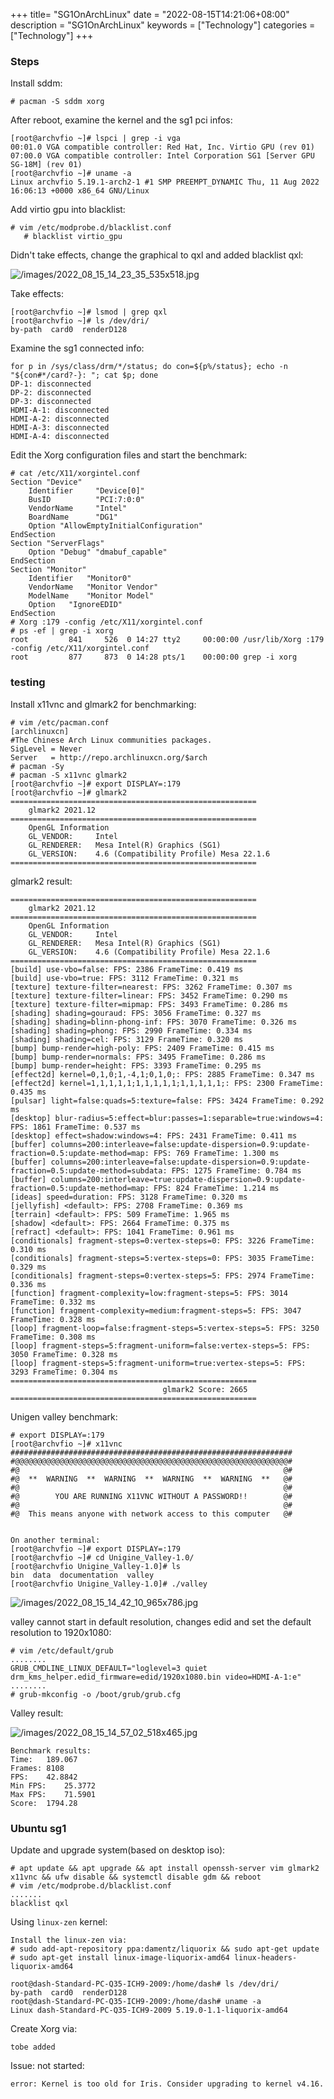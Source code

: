 +++
title= "SG1OnArchLinux"
date = "2022-08-15T14:21:06+08:00"
description = "SG1OnArchLinux"
keywords = ["Technology"]
categories = ["Technology"]
+++
### Steps
Install sddm:    

```
# pacman -S sddm xorg
```
After reboot, examine the kernel and the sg1 pci infos:    

```
[root@archvfio ~]# lspci | grep -i vga
00:01.0 VGA compatible controller: Red Hat, Inc. Virtio GPU (rev 01)
07:00.0 VGA compatible controller: Intel Corporation SG1 [Server GPU SG-18M] (rev 01)
[root@archvfio ~]# uname -a
Linux archvfio 5.19.1-arch2-1 #1 SMP PREEMPT_DYNAMIC Thu, 11 Aug 2022 16:06:13 +0000 x86_64 GNU/Linux
```
Add virtio gpu into blacklist:    

```
# vim /etc/modprobe.d/blacklist.conf
   # blacklist virtio_gpu
```
Didn't take effects, change the graphical to qxl and added blacklist qxl:    

![/images/2022_08_15_14_23_35_535x518.jpg](/images/2022_08_15_14_23_35_535x518.jpg)

Take effects:     

```
[root@archvfio ~]# lsmod | grep qxl
[root@archvfio ~]# ls /dev/dri/
by-path  card0	renderD128
```
Examine the sg1 connected info:    

```
for p in /sys/class/drm/*/status; do con=${p%/status}; echo -n "${con#*/card?-}: "; cat $p; done
DP-1: disconnected
DP-2: disconnected
DP-3: disconnected
HDMI-A-1: disconnected
HDMI-A-2: disconnected
HDMI-A-3: disconnected
HDMI-A-4: disconnected
```
Edit the Xorg configuration files and start the benchmark:    

```
# cat /etc/X11/xorgintel.conf 
Section "Device"
    Identifier     "Device[0]"
    BusID          "PCI:7:0:0"
    VendorName     "Intel"
    BoardName      "DG1"
    Option "AllowEmptyInitialConfiguration"
EndSection
Section "ServerFlags"
    Option "Debug" "dmabuf_capable"
EndSection
Section "Monitor"
    Identifier   "Monitor0"
    VendorName   "Monitor Vendor"
    ModelName    "Monitor Model"
    Option   "IgnoreEDID"
EndSection
# Xorg :179 -config /etc/X11/xorgintel.conf
# ps -ef | grep -i xorg
root         841     526  0 14:27 tty2     00:00:00 /usr/lib/Xorg :179 -config /etc/X11/xorgintel.conf
root         877     873  0 14:28 pts/1    00:00:00 grep -i xorg

```
### testing
Install x11vnc and glmark2 for  benchmarking:   

```
# vim /etc/pacman.conf
[archlinuxcn]
#The Chinese Arch Linux communities packages.
SigLevel = Never
Server   = http://repo.archlinuxcn.org/$arch
# pacman -Sy
# pacman -S x11vnc glmark2
[root@archvfio ~]# export DISPLAY=:179
[root@archvfio ~]# glmark2
=======================================================
    glmark2 2021.12
=======================================================
    OpenGL Information
    GL_VENDOR:     Intel
    GL_RENDERER:   Mesa Intel(R) Graphics (SG1)
    GL_VERSION:    4.6 (Compatibility Profile) Mesa 22.1.6
=======================================================

```
glmark2 result:    


```
=======================================================
    glmark2 2021.12
=======================================================
    OpenGL Information
    GL_VENDOR:     Intel
    GL_RENDERER:   Mesa Intel(R) Graphics (SG1)
    GL_VERSION:    4.6 (Compatibility Profile) Mesa 22.1.6
=======================================================
[build] use-vbo=false: FPS: 2386 FrameTime: 0.419 ms
[build] use-vbo=true: FPS: 3112 FrameTime: 0.321 ms
[texture] texture-filter=nearest: FPS: 3262 FrameTime: 0.307 ms
[texture] texture-filter=linear: FPS: 3452 FrameTime: 0.290 ms
[texture] texture-filter=mipmap: FPS: 3493 FrameTime: 0.286 ms
[shading] shading=gouraud: FPS: 3056 FrameTime: 0.327 ms
[shading] shading=blinn-phong-inf: FPS: 3070 FrameTime: 0.326 ms
[shading] shading=phong: FPS: 2990 FrameTime: 0.334 ms
[shading] shading=cel: FPS: 3129 FrameTime: 0.320 ms
[bump] bump-render=high-poly: FPS: 2409 FrameTime: 0.415 ms
[bump] bump-render=normals: FPS: 3495 FrameTime: 0.286 ms
[bump] bump-render=height: FPS: 3393 FrameTime: 0.295 ms
[effect2d] kernel=0,1,0;1,-4,1;0,1,0;: FPS: 2885 FrameTime: 0.347 ms
[effect2d] kernel=1,1,1,1,1;1,1,1,1,1;1,1,1,1,1;: FPS: 2300 FrameTime: 0.435 ms
[pulsar] light=false:quads=5:texture=false: FPS: 3424 FrameTime: 0.292 ms
[desktop] blur-radius=5:effect=blur:passes=1:separable=true:windows=4: FPS: 1861 FrameTime: 0.537 ms
[desktop] effect=shadow:windows=4: FPS: 2431 FrameTime: 0.411 ms
[buffer] columns=200:interleave=false:update-dispersion=0.9:update-fraction=0.5:update-method=map: FPS: 769 FrameTime: 1.300 ms
[buffer] columns=200:interleave=false:update-dispersion=0.9:update-fraction=0.5:update-method=subdata: FPS: 1275 FrameTime: 0.784 ms
[buffer] columns=200:interleave=true:update-dispersion=0.9:update-fraction=0.5:update-method=map: FPS: 824 FrameTime: 1.214 ms
[ideas] speed=duration: FPS: 3128 FrameTime: 0.320 ms
[jellyfish] <default>: FPS: 2708 FrameTime: 0.369 ms
[terrain] <default>: FPS: 509 FrameTime: 1.965 ms
[shadow] <default>: FPS: 2664 FrameTime: 0.375 ms
[refract] <default>: FPS: 1041 FrameTime: 0.961 ms
[conditionals] fragment-steps=0:vertex-steps=0: FPS: 3226 FrameTime: 0.310 ms
[conditionals] fragment-steps=5:vertex-steps=0: FPS: 3035 FrameTime: 0.329 ms
[conditionals] fragment-steps=0:vertex-steps=5: FPS: 2974 FrameTime: 0.336 ms
[function] fragment-complexity=low:fragment-steps=5: FPS: 3014 FrameTime: 0.332 ms
[function] fragment-complexity=medium:fragment-steps=5: FPS: 3047 FrameTime: 0.328 ms
[loop] fragment-loop=false:fragment-steps=5:vertex-steps=5: FPS: 3250 FrameTime: 0.308 ms
[loop] fragment-steps=5:fragment-uniform=false:vertex-steps=5: FPS: 3050 FrameTime: 0.328 ms
[loop] fragment-steps=5:fragment-uniform=true:vertex-steps=5: FPS: 3293 FrameTime: 0.304 ms
=======================================================
                                  glmark2 Score: 2665 
=======================================================
```
Unigen valley benchmark:  

```
# export DISPLAY=:179
[root@archvfio ~]# x11vnc
###############################################################
#@@@@@@@@@@@@@@@@@@@@@@@@@@@@@@@@@@@@@@@@@@@@@@@@@@@@@@@@@@@@@#
#@                                                           @#
#@  **  WARNING  **  WARNING  **  WARNING  **  WARNING  **   @#
#@                                                           @#
#@        YOU ARE RUNNING X11VNC WITHOUT A PASSWORD!!        @#
#@                                                           @#
#@  This means anyone with network access to this computer   @#


On another terminal:  
[root@archvfio ~]# export DISPLAY=:179
[root@archvfio ~]# cd Unigine_Valley-1.0/
[root@archvfio Unigine_Valley-1.0]# ls
bin  data  documentation  valley
[root@archvfio Unigine_Valley-1.0]# ./valley 
``` 

![/images/2022_08_15_14_42_10_965x786.jpg](/images/2022_08_15_14_42_10_965x786.jpg)

valley cannot start in default resolution, changes edid and set the default resolution to 1920x1080:    

```
# vim /etc/default/grub
........
GRUB_CMDLINE_LINUX_DEFAULT="loglevel=3 quiet drm_kms_helper.edid_firmware=edid/1920x1080.bin video=HDMI-A-1:e"
........
# grub-mkconfig -o /boot/grub/grub.cfg
```
Valley result:    

![/images/2022_08_15_14_57_02_518x465.jpg](/images/2022_08_15_14_57_02_518x465.jpg)

```
Benchmark results:
Time:	189.067
Frames:	8108
FPS:	42.8842
Min FPS:	25.3772
Max FPS:	71.5901
Score:	1794.28

```

### Ubuntu sg1
Update and upgrade system(based on desktop iso):    

```
# apt update && apt upgrade && apt install openssh-server vim glmark2 x11vnc && ufw disable && systemctl disable gdm && reboot
# vim /etc/modprobe.d/blacklist.conf
.......
blacklist qxl
```
Using `linux-zen` kernel:    

```
Install the linux-zen via:    
# sudo add-apt-repository ppa:damentz/liquorix && sudo apt-get update
# sudo apt-get install linux-image-liquorix-amd64 linux-headers-liquorix-amd64

root@dash-Standard-PC-Q35-ICH9-2009:/home/dash# ls /dev/dri/
by-path  card0  renderD128
root@dash-Standard-PC-Q35-ICH9-2009:/home/dash# uname -a
Linux dash-Standard-PC-Q35-ICH9-2009 5.19.0-1.1-liquorix-amd64
```
Create Xorg via:    

```
tobe added
```
Issue: not started:    

```
error: Kernel is too old for Iris. Consider upgrading to kernel v4.16.
```

